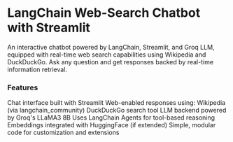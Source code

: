 # LangChain Web-Search Chatbot with Streamlit
An interactive chatbot powered by LangChain, Streamlit, and Groq LLM, equipped with real-time web search capabilities using Wikipedia and DuckDuckGo. Ask any question and get responses backed by real-time information retrieval.

### Features
Chat interface built with Streamlit
Web-enabled responses using:
Wikipedia (via langchain_community)
DuckDuckGo search tool
LLM backend powered by Groq's LLaMA3 8B
Uses LangChain Agents for tool-based reasoning
Embeddings integrated with HuggingFace (if extended)
Simple, modular code for customization and extensions
